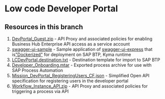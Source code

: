 # Low code Developer Portal

## Resources in this branch
  1. [DevPortal_Guest.zip](./DevPortal_Guest.zip) - API Proxy and associated policies for enabling Business Hub Enterprise API access as a service account
  2. [swagger-ui-sample](./swagger-ui-sample/) - Sample application of [swagger-ui-express](https://www.npmjs.com/package/swagger-ui-express)  that is["Dockerized"](https://nodejs.org/en/docs/guides/nodejs-docker-webapp/) for deployment on SAP BTP, Kyma runtime
  3. [LCDevPortal.destination.txt](./LCDevPortal.destination.txt) - Destination template for import to SAP BTP
  4. [Developer_Onboarding.mtar](./Developer_Onboarding.mtar) - Exported process archive for use with SAP Process Automation
  5. [Mission_DevPortal_RegisteringUsers_CF.json](Mission_DevPortal_RegisteringUsers_CF.json) - Simplified Open API specification for registering users in the developer portal
  6. [Workflow_Instance_API.zip](./Workflow_Instance_API.zip) - API Proxy and associated policies for triggering a process via API